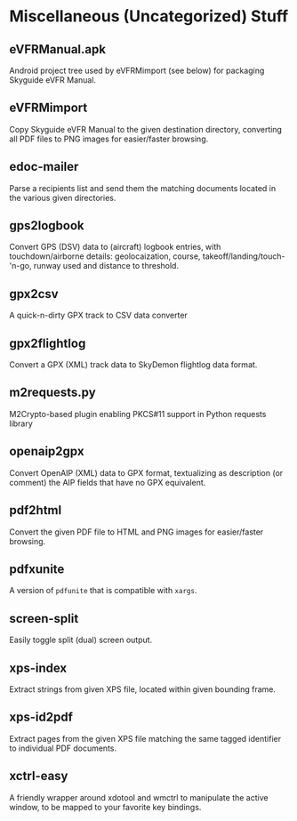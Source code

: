 Miscellaneous (Uncategorized) Stuff
===================================

eVFRManual.apk
--------------
Android project tree used by eVFRMimport (see below) for packaging Skyguide
eVFR Manual.

eVFRMimport
-----------
Copy Skyguide eVFR Manual to the given destination directory, converting
all PDF files to PNG images for easier/faster browsing.

edoc-mailer
-----------
Parse a recipients list and send them the matching documents located in the
various given directories.

gps2logbook
-----------
Convert GPS (DSV) data to (aircraft) logbook entries, with touchdown/airborne
details: geolocaization, course, takeoff/landing/touch-'n-go, runway used and
distance to threshold.

gpx2csv
-------
A quick-n-dirty GPX track to CSV data converter

gpx2flightlog
-------------
Convert a GPX (XML) track data to SkyDemon flightlog data format.

m2requests.py
-------------
M2Crypto-based plugin enabling PKCS#11 support in Python requests library

openaip2gpx
-----------
Convert OpenAIP (XML) data to GPX format, textualizing as description (or
comment) the AIP fields that have no GPX equivalent.

pdf2html
--------
Convert the given PDF file to HTML and PNG images for easier/faster browsing.

pdfxunite
---------
A version of `pdfunite` that is compatible with `xargs`.

screen-split
------------
Easily toggle split (dual) screen output.

xps-index
---------
Extract strings from given XPS file, located within given bounding frame.

xps-id2pdf
----------
Extract pages from the given XPS file matching the same tagged identifier to
individual PDF documents.

xctrl-easy
----------
A friendly wrapper around xdotool and wmctrl to manipulate the active window,
to be mapped to your favorite key bindings.
